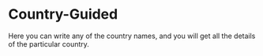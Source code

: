 # Country-Guided
Here you can write any of the country names, and you will get all the details of the particular country.

